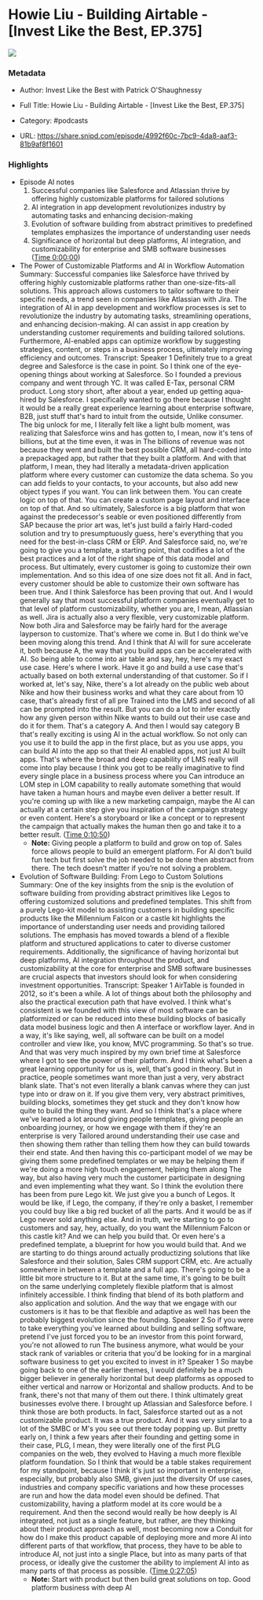 # Howie Liu - Building Airtable - [Invest Like the Best, EP.375]

![](https://wsrv.nl/?url=https%3A%2F%2Fmegaphone.imgix.net%2Fpodcasts%2Fef669774-cccd-11ed-889b-c36caad6646f%2Fimage%2FILTB_NEW.png%3Fixlib%3Drails-4.3.1%26max-w%3D3000%26max-h%3D3000%26fit%3Dcrop%26auto%3Dformat%2Ccompress&w=100&h=100)

### Metadata

- Author: Invest Like the Best with Patrick O'Shaughnessy
- Full Title: Howie Liu - Building Airtable - [Invest Like the Best, EP.375]
- Category: #podcasts



- URL: https://share.snipd.com/episode/4992f60c-7bc9-4da8-aaf3-81b9af8f1601

### Highlights

- Episode AI notes
  1. Successful companies like Salesforce and Atlassian thrive by offering highly customizable platforms for tailored solutions
  2. AI integration in app development revolutionizes industry by automating tasks and enhancing decision-making
  3. Evolution of software building from abstract primitives to predefined templates emphasizes the importance of understanding user needs
  4. Significance of horizontal but deep platforms, AI integration, and customizability for enterprise and SMB software businesses ([Time 0:00:00](https://share.snipd.com/episode-takeaways/a25d6236-5fe1-4c59-8047-de3013d62b3e))
- The Power of Customizable Platforms and AI in Workflow Automation
  Summary:
  Successful companies like Salesforce have thrived by offering highly customizable platforms rather than one-size-fits-all solutions.
  This approach allows customers to tailor software to their specific needs, a trend seen in companies like Atlassian with Jira. The integration of AI in app development and workflow processes is set to revolutionize the industry by automating tasks, streamlining operations, and enhancing decision-making.
  AI can assist in app creation by understanding customer requirements and building tailored solutions.
  Furthermore, AI-enabled apps can optimize workflow by suggesting strategies, content, or steps in a business process, ultimately improving efficiency and outcomes.
  Transcript:
  Speaker 1
  Definitely true to a great degree and Salesforce is the case in point. So I think one of the eye-opening things about working at Salesforce. So I founded a previous company and went through YC. It was called E-Tax, personal CRM product. Long story short, after about a year, ended up getting aqua-hired by Salesforce. I specifically wanted to go there because I thought it would be a really great experience learning about enterprise software, B2B, just stuff that's hard to intuit from the outside, Unlike consumer. The big unlock for me, I literally felt like a light bulb moment, was realizing that Salesforce wins and has gotten to, I mean, now it's tens of billions, but at the time even, it was in The billions of revenue was not because they went and built the best possible CRM, all hard-coded into a prepackaged app, but rather that they built a platform. And with that platform, I mean, they had literally a metadata-driven application platform where every customer can customize the data schema. So you can add fields to your contacts, to your accounts, but also add new object types if you want. You can link between them. You can create logic on top of that. You can create a custom page layout and interface on top of that. And so ultimately, Salesforce is a big platform that won against the predecessor's seable or even positioned differently from SAP because the prior art was, let's just build a fairly Hard-coded solution and try to presumptuously guess, here's everything that you need for the best-in-class CRM or ERP. And Salesforce said, no, we're going to give you a template, a starting point, that codifies a lot of the best practices and a lot of the right shape of this data model and process. But ultimately, every customer is going to customize their own implementation. And so this idea of one size does not fit all. And in fact, every customer should be able to customize their own software has been true. And I think Salesforce has been proving that out. And I would generally say that most successful platform companies eventually get to that level of platform customizability, whether you are, I mean, Atlassian as well. Jira is actually also a very flexible, very customizable platform. Now both Jira and Salesforce may be fairly hard for the average layperson to customize. That's where we come in. But I do think we've been moving along this trend. And I think that AI will for sure accelerate it, both because A, the way that you build apps can be accelerated with AI. So being able to come into air table and say, hey, here's my exact use case. Here's where I work. Have it go and build a use case that's actually based on both external understanding of that customer. So if I worked at, let's say, Nike, there's a lot already on the public web about Nike and how their business works and what they care about from 10 case, that's already first of all pre Trained into the LMS and second of all can be prompted into the result. But you can do a lot to infer exactly how any given person within Nike wants to build out their use case and do it for them. That's a category A. And then I would say category B that's really exciting is using AI in the actual workflow. So not only can you use it to build the app in the first place, but as you use apps, you can build AI into the app so that their AI enabled apps, not just AI built apps. That's where the broad and deep capability of LMS really will come into play because I think you got to be really imaginative to find every single place in a business process where you Can introduce an LOM step in LOM capability to really automate something that would have taken a human hours and maybe even deliver a better result. If you're coming up with like a new marketing campaign, maybe the AI can actually at a certain step give you inspiration of the campaign strategy or even content. Here's a storyboard or like a concept or to represent the campaign that actually makes the human then go and take it to a better result. ([Time 0:10:50](https://share.snipd.com/snip/e1038b3f-1730-4659-8885-768536787b25))
    - **Note:** Giving people a platform to build and grow on top of. Sales force allows people to build an emergent platform. For AI don’t build fun tech but first solve the job needed to be done then abstract from there. The tech doesn’t matter if you’re not solving a problem.
- Evolution of Software Building: From Lego to Custom Solutions
  Summary:
  One of the key insights from the snip is the evolution of software building from providing abstract primitives like Legos to offering customized solutions and predefined templates.
  This shift from a purely Lego-kit model to assisting customers in building specific products like the Millennium Falcon or a castle kit highlights the importance of understanding user needs and providing tailored solutions. The emphasis has moved towards a blend of a flexible platform and structured applications to cater to diverse customer requirements.
  Additionally, the significance of having horizontal but deep platforms, AI integration throughout the product, and customizability at the core for enterprise and SMB software businesses are crucial aspects that investors should look for when considering investment opportunities.
  Transcript:
  Speaker 1
  AirTable is founded in 2012, so it's been a while. A lot of things about both the philosophy and also the practical execution path that have evolved. I think what's consistent is we founded with this view of most software can be platformized or can be reduced into these building blocks of basically data model business logic and then A interface or workflow layer. And in a way, it's like saying, well, all software can be built on a model controller and view like, you know, MVC programming. So that's so true. And that was very much inspired by my own brief time at Salesforce where I got to see the power of their platform. And I think what's been a great learning opportunity for us is, well, that's good in theory. But in practice, people sometimes want more than just a very, very abstract blank slate. That's not even literally a blank canvas where they can just type into or draw on it. If you give them very, very abstract primitives, building blocks, sometimes they get stuck and they don't know how quite to build the thing they want. And so I think that's a place where we've learned a lot around giving people templates, giving people an onboarding journey, or how we engage with them if they're an enterprise is very Tailored around understanding their use case and then showing them rather than telling them how they can build towards their end state. And then having this co-participant model of we may be giving them some predefined templates or we may be helping them if we're doing a more high touch engagement, helping them along The way, but also having very much the customer participate in designing and even implementing what they want. So I think the evolution there has been from pure Lego kit. We just give you a bunch of Legos. It would be like, if Lego, the company, if they're only a basket, I remember you could buy like a big red bucket of all the parts. And it would be as if Lego never sold anything else. And in truth, we're starting to go to customers and say, hey, actually, do you want the Millennium Falcon or this castle kit? And we can help you build that. Or even here's a predefined template, a blueprint for how you would build that. And we are starting to do things around actually productizing solutions that like Salesforce and their solution, Sales CRM support CRM, etc. Are actually somewhere in between a template and a full app. There's going to be a little bit more structure to it. But at the same time, it's going to be built on the same underlying completely flexible platform that is almost infinitely accessible. I think finding that blend of its both platform and also application and solution. And the way that we engage with our customers is it has to be that flexible and adaptive as well has been the probably biggest evolution since the founding.
  Speaker 2
  So if you were to take everything you've learned about building and selling software, pretend I've just forced you to be an investor from this point forward, you're not allowed to run The business anymore, what would be your stack rank of variables or criteria that you'd be looking for in a marginal software business to get you excited to invest in it?
  Speaker 1
  So maybe going back to one of the earlier themes, I would definitely be a much bigger believer in generally horizontal but deep platforms as opposed to either vertical and narrow or Horizontal and shallow products. And to be frank, there's not that many of them out there. I think ultimately great businesses evolve there. I brought up Atlassian and Salesforce before. I think those are both products. In fact, Salesforce started out as a not customizable product. It was a true product. And it was very similar to a lot of the SMBC or M's you see out there today popping up. But pretty early on, I think a few years after their founding and getting some in their case, PLG, I mean, they were literally one of the first PLG companies on the web, they evolved to Having a much more flexible platform foundation. So I think that would be a table stakes requirement for my standpoint, because I think it's just so important in enterprise, especially, but probably also SMB, given just the diversity Of use cases, industries and company specific variations and how these processes are run and how the data model even should be defined. That customizability, having a platform model at its core would be a requirement. And then the second would really be how deeply is AI integrated, not just as a single feature, but rather, are they thinking about their product approach as well, most becoming now a Conduit for how do I make this product capable of deploying more and more AI into different parts of that workflow, that process, they have to be able to introduce AI, not just into a single Place, but into as many parts of that process, or ideally give the customer the ability to implement AI into as many parts of that process as possible. ([Time 0:27:05](https://share.snipd.com/snip/3d243625-f971-41ba-8af7-2d9f1b833062))
    - **Note:** Start with product but then build great solutions on top. Good platform business with deep AI
